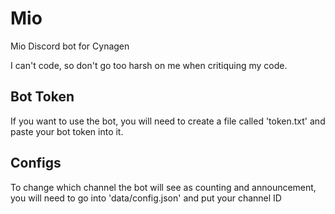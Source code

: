 # Mio
 Mio Discord bot for Cynagen
 
 I can't code, so don't go too harsh on me when critiquing my code.
 
 ## Bot Token
 If you want to use the bot, you will need to create a file called 'token.txt' and paste your bot token into it.
 
 ## Configs
 To change which channel the bot will see as counting and announcement, you will need to go into 'data/config.json' and put your channel ID
